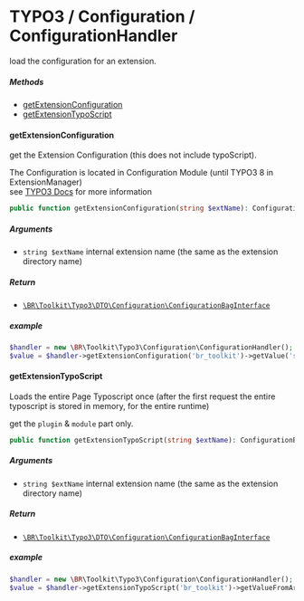 # TYPO3 / Configuration / ConfigurationHandler

load the configuration for an extension.

##### Methods

* [getExtensionConfiguration](#getextensionconfiguration)
* [getExtensionTypoScript](#getextensiontyposcript)

#### getExtensionConfiguration
get the Extension Configuration (this does not include typoScript).

The Configuration is located in Configuration Module (until TYPO3 8 in ExtensionManager)   
see [TYPO3 Docs](https://docs.typo3.org/m/typo3/reference-coreapi/master/en-us/ExtensionArchitecture/ConfigurationOptions/Index.html) 
for more information
```php
public function getExtensionConfiguration(string $extName): ConfigurationBagInterface
```

##### Arguments
 * `string $extName` internal extension name (the same as the extension directory name)

##### Return
 * [`\BR\Toolkit\Typo3\DTO\Configuration\ConfigurationBagInterface`](/Docs/Structure/configuration.md)
 
##### example
```php
$handler = new \BR\Toolkit\Typo3\Configuration\ConfigurationHandler();
$value = $handler->getExtensionConfiguration('br_toolkit')->getValue('someValue');
```

#### getExtensionTypoScript
Loads the entire Page Typoscript once (after the first request the entire typoscript is stored in memory, for the entire runtime)

get the `plugin` & `module` part only.

```php
public function getExtensionTypoScript(string $extName): ConfigurationBagInterface
```

##### Arguments
* `string $extName` internal extension name (the same as the extension directory name)

##### Return
* [`\BR\Toolkit\Typo3\DTO\Configuration\ConfigurationBagInterface`](/Docs/Structure/configuration.md)

##### example
```php
$handler = new \BR\Toolkit\Typo3\Configuration\ConfigurationHandler();
$value = $handler->getExtensionTypoScript('br_toolkit')->getValueFromArrayPath('plugin.settings.value1');
```